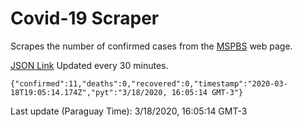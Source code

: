 # Covid-19 Scraper

Scrapes the number of confirmed cases from the [MSPBS](https://www.mspbs.gov.py/covid-19.php) web page.

[JSON Link](https://jmayalag.github.io/covid19-scrape/cases.json)
Updated every 30 minutes.
```
{"confirmed":11,"deaths":0,"recovered":0,"timestamp":"2020-03-18T19:05:14.174Z","pyt":"3/18/2020, 16:05:14 GMT-3"}
```
Last update (Paraguay Time): 3/18/2020, 16:05:14 GMT-3